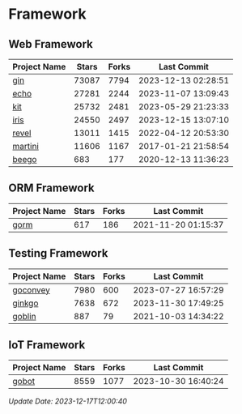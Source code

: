 # Framework

## Web Framework
| Project Name | Stars | Forks | Last Commit |
| ------------ | ----- | ----- | ----------- |
| [gin](https://github.com/gin-gonic/gin) | 73087 | 7794 | 2023-12-13 02:28:51 |
| [echo](https://github.com/labstack/echo) | 27281 | 2244 | 2023-11-07 13:09:43 |
| [kit](https://github.com/go-kit/kit) | 25732 | 2481 | 2023-05-29 21:23:33 |
| [iris](https://github.com/kataras/iris) | 24550 | 2497 | 2023-12-15 13:07:10 |
| [revel](https://github.com/revel/revel) | 13011 | 1415 | 2022-04-12 20:53:30 |
| [martini](https://github.com/go-martini/martini) | 11606 | 1167 | 2017-01-21 21:58:54 |
| [beego](https://github.com/astaxie/beego) | 683 | 177 | 2020-12-13 11:36:23 |

## ORM Framework
| Project Name | Stars | Forks | Last Commit |
| ------------ | ----- | ----- | ----------- |
| [gorm](https://github.com/jinzhu/gorm) | 617 | 186 | 2021-11-20 01:15:37 |

## Testing Framework
| Project Name | Stars | Forks | Last Commit |
| ------------ | ----- | ----- | ----------- |
| [goconvey](https://github.com/smartystreets/goconvey) | 7980 | 600 | 2023-07-27 16:57:29 |
| [ginkgo](https://github.com/onsi/ginkgo) | 7638 | 672 | 2023-11-30 17:49:25 |
| [goblin](https://github.com/franela/goblin) | 887 | 79 | 2021-10-03 14:34:22 |

## IoT Framework
| Project Name | Stars | Forks | Last Commit |
| ------------ | ----- | ----- | ----------- |
| [gobot](https://github.com/hybridgroup/gobot) | 8559 | 1077 | 2023-10-30 16:40:24 |

*Update Date: 2023-12-17T12:00:40*